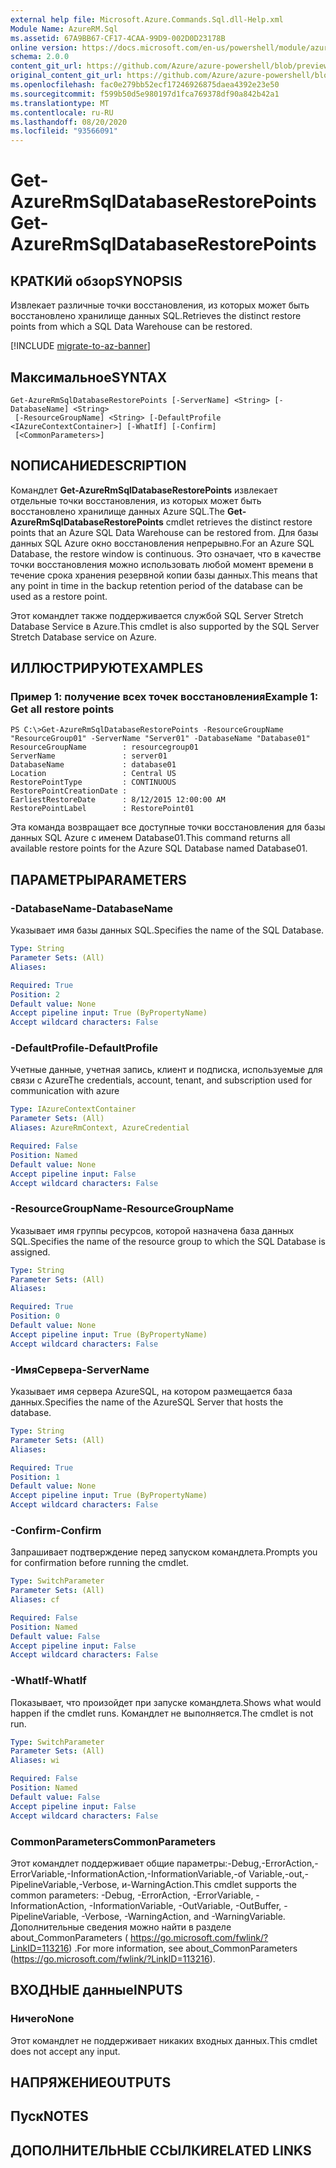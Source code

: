 ```yaml
---
external help file: Microsoft.Azure.Commands.Sql.dll-Help.xml
Module Name: AzureRM.Sql
ms.assetid: 67A9BB67-CF17-4CAA-99D9-002D0D23178B
online version: https://docs.microsoft.com/en-us/powershell/module/azurerm.sql/get-azurermsqldatabaserestorepoints
schema: 2.0.0
content_git_url: https://github.com/Azure/azure-powershell/blob/preview/src/ResourceManager/Sql/Commands.Sql/help/Get-AzureRmSqlDatabaseRestorePoints.md
original_content_git_url: https://github.com/Azure/azure-powershell/blob/preview/src/ResourceManager/Sql/Commands.Sql/help/Get-AzureRmSqlDatabaseRestorePoints.md
ms.openlocfilehash: fac0e279bb52ecf17246926875daea4392e23e50
ms.sourcegitcommit: f599b50d5e980197d1fca769378df90a842b42a1
ms.translationtype: MT
ms.contentlocale: ru-RU
ms.lasthandoff: 08/20/2020
ms.locfileid: "93566091"
---
```

# <span data-ttu-id="82b9a-101">Get-AzureRmSqlDatabaseRestorePoints</span><span class="sxs-lookup"><span data-stu-id="82b9a-101">Get-AzureRmSqlDatabaseRestorePoints</span></span>

## <span data-ttu-id="82b9a-102">КРАТКИй обзор</span><span class="sxs-lookup"><span data-stu-id="82b9a-102">SYNOPSIS</span></span>
<span data-ttu-id="82b9a-103">Извлекает различные точки восстановления, из которых может быть восстановлено хранилище данных SQL.</span><span class="sxs-lookup"><span data-stu-id="82b9a-103">Retrieves the distinct restore points from which a SQL Data Warehouse can be restored.</span></span>

[!INCLUDE [migrate-to-az-banner](../../includes/migrate-to-az-banner.md)]

## <span data-ttu-id="82b9a-104">Максимальное</span><span class="sxs-lookup"><span data-stu-id="82b9a-104">SYNTAX</span></span>

```
Get-AzureRmSqlDatabaseRestorePoints [-ServerName] <String> [-DatabaseName] <String>
 [-ResourceGroupName] <String> [-DefaultProfile <IAzureContextContainer>] [-WhatIf] [-Confirm]
 [<CommonParameters>]
```

## <span data-ttu-id="82b9a-105">NОПИСАНИЕ</span><span class="sxs-lookup"><span data-stu-id="82b9a-105">DESCRIPTION</span></span>
<span data-ttu-id="82b9a-106">Командлет **Get-AzureRmSqlDatabaseRestorePoints** извлекает отдельные точки восстановления, из которых может быть восстановлено хранилище данных Azure SQL.</span><span class="sxs-lookup"><span data-stu-id="82b9a-106">The **Get-AzureRmSqlDatabaseRestorePoints** cmdlet retrieves the distinct restore points that an Azure SQL Data Warehouse can be restored from.</span></span>
<span data-ttu-id="82b9a-107">Для базы данных SQL Azure окно восстановления непрерывно.</span><span class="sxs-lookup"><span data-stu-id="82b9a-107">For an Azure SQL Database, the restore window is continuous.</span></span>
<span data-ttu-id="82b9a-108">Это означает, что в качестве точки восстановления можно использовать любой момент времени в течение срока хранения резервной копии базы данных.</span><span class="sxs-lookup"><span data-stu-id="82b9a-108">This means that any point in time in the backup retention period of the database can be used as a restore point.</span></span>

<span data-ttu-id="82b9a-109">Этот командлет также поддерживается службой SQL Server Stretch Database Service в Azure.</span><span class="sxs-lookup"><span data-stu-id="82b9a-109">This cmdlet is also supported by the SQL Server Stretch Database service on Azure.</span></span>

## <span data-ttu-id="82b9a-110">ИЛЛЮСТРИРУЮТ</span><span class="sxs-lookup"><span data-stu-id="82b9a-110">EXAMPLES</span></span>

### <span data-ttu-id="82b9a-111">Пример 1: получение всех точек восстановления</span><span class="sxs-lookup"><span data-stu-id="82b9a-111">Example 1: Get all restore points</span></span>
```
PS C:\>Get-AzureRmSqlDatabaseRestorePoints -ResourceGroupName "ResourceGroup01" -ServerName "Server01" -DatabaseName "Database01"
ResourceGroupName        : resourcegroup01
ServerName               : server01
DatabaseName             : database01
Location                 : Central US
RestorePointType         : CONTINUOUS
RestorePointCreationDate : 
EarliestRestoreDate      : 8/12/2015 12:00:00 AM
RestorePointLabel        : RestorePoint01
```

<span data-ttu-id="82b9a-112">Эта команда возвращает все доступные точки восстановления для базы данных SQL Azure с именем Database01.</span><span class="sxs-lookup"><span data-stu-id="82b9a-112">This command returns all available restore points for the Azure SQL Database named Database01.</span></span>

## <span data-ttu-id="82b9a-113">ПАРАМЕТРЫ</span><span class="sxs-lookup"><span data-stu-id="82b9a-113">PARAMETERS</span></span>

### <span data-ttu-id="82b9a-114">-DatabaseName</span><span class="sxs-lookup"><span data-stu-id="82b9a-114">-DatabaseName</span></span>
<span data-ttu-id="82b9a-115">Указывает имя базы данных SQL.</span><span class="sxs-lookup"><span data-stu-id="82b9a-115">Specifies the name of the SQL Database.</span></span>

```yaml
Type: String
Parameter Sets: (All)
Aliases:

Required: True
Position: 2
Default value: None
Accept pipeline input: True (ByPropertyName)
Accept wildcard characters: False
```

### <span data-ttu-id="82b9a-116">-DefaultProfile</span><span class="sxs-lookup"><span data-stu-id="82b9a-116">-DefaultProfile</span></span>
<span data-ttu-id="82b9a-117">Учетные данные, учетная запись, клиент и подписка, используемые для связи с Azure</span><span class="sxs-lookup"><span data-stu-id="82b9a-117">The credentials, account, tenant, and subscription used for communication with azure</span></span>

```yaml
Type: IAzureContextContainer
Parameter Sets: (All)
Aliases: AzureRmContext, AzureCredential

Required: False
Position: Named
Default value: None
Accept pipeline input: False
Accept wildcard characters: False
```

### <span data-ttu-id="82b9a-118">-ResourceGroupName</span><span class="sxs-lookup"><span data-stu-id="82b9a-118">-ResourceGroupName</span></span>
<span data-ttu-id="82b9a-119">Указывает имя группы ресурсов, которой назначена база данных SQL.</span><span class="sxs-lookup"><span data-stu-id="82b9a-119">Specifies the name of the resource group to which the SQL Database is assigned.</span></span>

```yaml
Type: String
Parameter Sets: (All)
Aliases:

Required: True
Position: 0
Default value: None
Accept pipeline input: True (ByPropertyName)
Accept wildcard characters: False
```

### <span data-ttu-id="82b9a-120">-ИмяСервера</span><span class="sxs-lookup"><span data-stu-id="82b9a-120">-ServerName</span></span>
<span data-ttu-id="82b9a-121">Указывает имя сервера AzureSQL, на котором размещается база данных.</span><span class="sxs-lookup"><span data-stu-id="82b9a-121">Specifies the name of the AzureSQL Server that hosts the database.</span></span>

```yaml
Type: String
Parameter Sets: (All)
Aliases:

Required: True
Position: 1
Default value: None
Accept pipeline input: True (ByPropertyName)
Accept wildcard characters: False
```

### <span data-ttu-id="82b9a-122">-Confirm</span><span class="sxs-lookup"><span data-stu-id="82b9a-122">-Confirm</span></span>
<span data-ttu-id="82b9a-123">Запрашивает подтверждение перед запуском командлета.</span><span class="sxs-lookup"><span data-stu-id="82b9a-123">Prompts you for confirmation before running the cmdlet.</span></span>

```yaml
Type: SwitchParameter
Parameter Sets: (All)
Aliases: cf

Required: False
Position: Named
Default value: False
Accept pipeline input: False
Accept wildcard characters: False
```

### <span data-ttu-id="82b9a-124">-WhatIf</span><span class="sxs-lookup"><span data-stu-id="82b9a-124">-WhatIf</span></span>
<span data-ttu-id="82b9a-125">Показывает, что произойдет при запуске командлета.</span><span class="sxs-lookup"><span data-stu-id="82b9a-125">Shows what would happen if the cmdlet runs.</span></span>
<span data-ttu-id="82b9a-126">Командлет не выполняется.</span><span class="sxs-lookup"><span data-stu-id="82b9a-126">The cmdlet is not run.</span></span>

```yaml
Type: SwitchParameter
Parameter Sets: (All)
Aliases: wi

Required: False
Position: Named
Default value: False
Accept pipeline input: False
Accept wildcard characters: False
```

### <span data-ttu-id="82b9a-127">CommonParameters</span><span class="sxs-lookup"><span data-stu-id="82b9a-127">CommonParameters</span></span>
<span data-ttu-id="82b9a-128">Этот командлет поддерживает общие параметры:-Debug,-ErrorAction,-ErrorVariable,-InformationAction,-InformationVariable,-of Variable,-out,-PipelineVariable,-Verbose, и-WarningAction.</span><span class="sxs-lookup"><span data-stu-id="82b9a-128">This cmdlet supports the common parameters: -Debug, -ErrorAction, -ErrorVariable, -InformationAction, -InformationVariable, -OutVariable, -OutBuffer, -PipelineVariable, -Verbose, -WarningAction, and -WarningVariable.</span></span> <span data-ttu-id="82b9a-129">Дополнительные сведения можно найти в разделе about_CommonParameters ( https://go.microsoft.com/fwlink/?LinkID=113216) .</span><span class="sxs-lookup"><span data-stu-id="82b9a-129">For more information, see about_CommonParameters (https://go.microsoft.com/fwlink/?LinkID=113216).</span></span>

## <span data-ttu-id="82b9a-130">ВХОДНЫЕ данные</span><span class="sxs-lookup"><span data-stu-id="82b9a-130">INPUTS</span></span>

### <span data-ttu-id="82b9a-131">Ничего</span><span class="sxs-lookup"><span data-stu-id="82b9a-131">None</span></span>
<span data-ttu-id="82b9a-132">Этот командлет не поддерживает никаких входных данных.</span><span class="sxs-lookup"><span data-stu-id="82b9a-132">This cmdlet does not accept any input.</span></span>

## <span data-ttu-id="82b9a-133">НАПРЯЖЕНИЕ</span><span class="sxs-lookup"><span data-stu-id="82b9a-133">OUTPUTS</span></span>

## <span data-ttu-id="82b9a-134">Пуск</span><span class="sxs-lookup"><span data-stu-id="82b9a-134">NOTES</span></span>

## <span data-ttu-id="82b9a-135">ДОПОЛНИТЕЛЬНЫЕ ССЫЛКИ</span><span class="sxs-lookup"><span data-stu-id="82b9a-135">RELATED LINKS</span></span>
